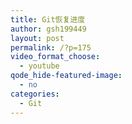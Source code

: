 ```yaml
---
title: Git恢复进度
author: gsh199449
layout: post
permalink: /?p=175
video_format_choose:
  - youtube
qode_hide-featured-image:
  - no
categories:
  - Git
---
```

